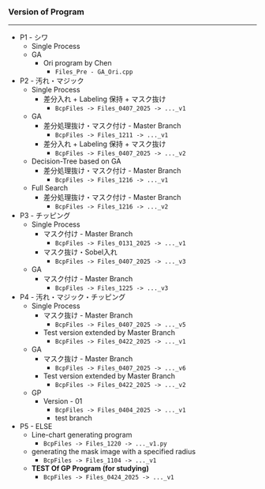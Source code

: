 ### Version of Program

---

- P1 - シワ
  - Single Process
  - GA
    - Ori program by Chen
      - ```Files_Pre - GA_Ori.cpp```
- P2 - 汚れ・マジック
  - Single Process
    - 差分入れ + Labeling 保持 + マスク抜け
      - ```BcpFiles -> Files_0407_2025 -> ..._v1```
  - GA
    - 差分処理抜け・マスク付け - Master Branch
      - ```BcpFiles -> Files_1211 -> ..._v1```
    - 差分入れ + Labeling 保持 + マスク抜け
      - ```BcpFiles -> Files_0407_2025 -> ..._v2```
  - Decision-Tree based on GA
    - 差分処理抜け・マスク付け - Master Branch
      - ```BcpFiles -> Files_1216 -> ..._v1```
  - Full Search
    - 差分処理抜け・マスク付け - Master Branch
      - ```BcpFiles -> Files_1216 -> ..._v2```
- P3 - チッピング
  - Single Process
    - マスク付け - Master Branch
      - ```BcpFiles -> Files_0131_2025 -> ..._v1```
    - マスク抜け・Sobel入れ
      - ```BcpFiles -> Files_0407_2025 -> ..._v3```
  - GA
    - マスク付け - Master Branch
      - ```BcpFiles -> Files_1225 -> ..._v3```
- P4 - 汚れ・マジック・チッピング
  - Single Process
    - マスク抜け - Master Branch
      - ```BcpFiles -> Files_0407_2025 -> ..._v5```
    - Test version extended by Master Branch
      - ```BcpFiles -> Files_0422_2025 -> ..._v1```
  - GA
    - マスク抜け - Master Branch
      - ```BcpFiles -> Files_0407_2025 -> ..._v6```
    - Test version extended by Master Branch
      - ```BcpFiles -> Files_0422_2025 -> ..._v2```
  - GP
    - Version - 01
      - ```BcpFiles -> Files_0404_2025 -> ..._v1```
      - test branch
- P5 - ELSE
  - Line-chart generating program
    - ```BcpFiles -> Files_1220 -> ..._v1.py```
  - generating the mask image with a specified radius
    - ```BcpFiles -> Files_1104 -> ..._v1```
  - **TEST Of GP Program (for studying)**
    - ```BcpFiles -> Files_0424_2025 -> ..._v1```